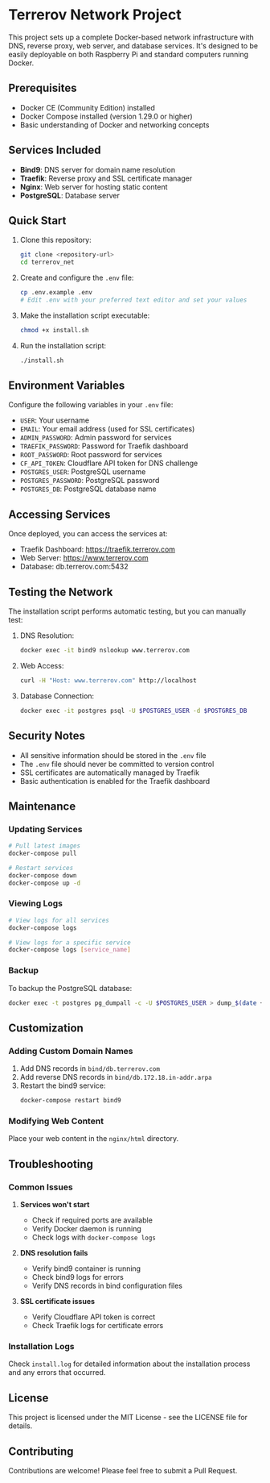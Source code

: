 # Terrerov Network Project

This project sets up a complete Docker-based network infrastructure with DNS, reverse proxy, web server, and database services. It's designed to be easily deployable on both Raspberry Pi and standard computers running Docker.

## Prerequisites

- Docker CE (Community Edition) installed
- Docker Compose installed (version 1.29.0 or higher)
- Basic understanding of Docker and networking concepts

## Services Included

- **Bind9**: DNS server for domain name resolution
- **Traefik**: Reverse proxy and SSL certificate manager
- **Nginx**: Web server for hosting static content
- **PostgreSQL**: Database server

## Quick Start

1. Clone this repository:
   ```bash
   git clone <repository-url>
   cd terrerov_net
   ```

2. Create and configure the `.env` file:
   ```bash
   cp .env.example .env
   # Edit .env with your preferred text editor and set your values
   ```

3. Make the installation script executable:
   ```bash
   chmod +x install.sh
   ```

4. Run the installation script:
   ```bash
   ./install.sh
   ```

## Environment Variables

Configure the following variables in your `.env` file:

- `USER`: Your username
- `EMAIL`: Your email address (used for SSL certificates)
- `ADMIN_PASSWORD`: Admin password for services
- `TRAEFIK_PASSWORD`: Password for Traefik dashboard
- `ROOT_PASSWORD`: Root password for services
- `CF_API_TOKEN`: Cloudflare API token for DNS challenge
- `POSTGRES_USER`: PostgreSQL username
- `POSTGRES_PASSWORD`: PostgreSQL password
- `POSTGRES_DB`: PostgreSQL database name

## Accessing Services

Once deployed, you can access the services at:

- Traefik Dashboard: https://traefik.terrerov.com
- Web Server: https://www.terrerov.com
- Database: db.terrerov.com:5432

## Testing the Network

The installation script performs automatic testing, but you can manually test:

1. DNS Resolution:
   ```bash
   docker exec -it bind9 nslookup www.terrerov.com
   ```

2. Web Access:
   ```bash
   curl -H "Host: www.terrerov.com" http://localhost
   ```

3. Database Connection:
   ```bash
   docker exec -it postgres psql -U $POSTGRES_USER -d $POSTGRES_DB
   ```

## Security Notes

- All sensitive information should be stored in the `.env` file
- The `.env` file should never be committed to version control
- SSL certificates are automatically managed by Traefik
- Basic authentication is enabled for the Traefik dashboard

## Maintenance

### Updating Services

```bash
# Pull latest images
docker-compose pull

# Restart services
docker-compose down
docker-compose up -d
```

### Viewing Logs

```bash
# View logs for all services
docker-compose logs

# View logs for a specific service
docker-compose logs [service_name]
```

### Backup

To backup the PostgreSQL database:

```bash
docker exec -t postgres pg_dumpall -c -U $POSTGRES_USER > dump_$(date +%Y-%m-%d_%H_%M_%S).sql
```

## Customization

### Adding Custom Domain Names

1. Add DNS records in `bind/db.terrerov.com`
2. Add reverse DNS records in `bind/db.172.18.in-addr.arpa`
3. Restart the bind9 service:
   ```bash
   docker-compose restart bind9
   ```

### Modifying Web Content

Place your web content in the `nginx/html` directory.

## Troubleshooting

### Common Issues

1. **Services won't start**
   - Check if required ports are available
   - Verify Docker daemon is running
   - Check logs with `docker-compose logs`

2. **DNS resolution fails**
   - Verify bind9 container is running
   - Check bind9 logs for errors
   - Verify DNS records in bind configuration files

3. **SSL certificate issues**
   - Verify Cloudflare API token is correct
   - Check Traefik logs for certificate errors

### Installation Logs

Check `install.log` for detailed information about the installation process and any errors that occurred.

## License

This project is licensed under the MIT License - see the LICENSE file for details.

## Contributing

Contributions are welcome! Please feel free to submit a Pull Request.